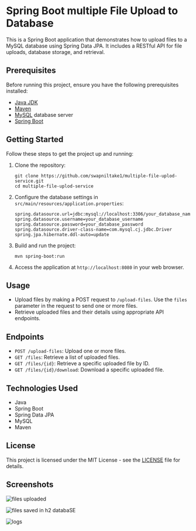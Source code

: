 # Spring Boot multiple File Upload to Database

This is a Spring Boot application that demonstrates how to upload files to a MySQL database using Spring Data JPA. It includes a RESTful API for file uploads, database storage, and retrieval.

## Prerequisites

Before running this project, ensure you have the following prerequisites installed:

- [Java JDK](https://www.oracle.com/java/technologies/javase-downloads.html)
- [Maven](https://maven.apache.org/download.cgi)
- [MySQL](https://dev.mysql.com/downloads/installer/) database server
- [Spring Boot](https://spring.io/projects/spring-boot)

## Getting Started

Follow these steps to get the project up and running:

1. Clone the repository:

   ```shell
   git clone https://github.com/swapniltake1/multiple-file-uplod-service.git
   cd multiple-file-uplod-service
   ```

2. Configure the database settings in `src/main/resources/application.properties`:

   ```properties
   spring.datasource.url=jdbc:mysql://localhost:3306/your_database_name
   spring.datasource.username=your_database_username
   spring.datasource.password=your_database_password
   spring.datasource.driver-class-name=com.mysql.cj.jdbc.Driver
   spring.jpa.hibernate.ddl-auto=update
   ```

3. Build and run the project:

   ```shell
   mvn spring-boot:run
   ```

4. Access the application at `http://localhost:8080` in your web browser.

## Usage

- Upload files by making a POST request to `/upload-files`. Use the `files` parameter in the request to send one or more files.
- Retrieve uploaded files and their details using appropriate API endpoints.

## Endpoints

- `POST /upload-files`: Upload one or more files.
- `GET /files`: Retrieve a list of uploaded files.
- `GET /files/{id}`: Retrieve a specific uploaded file by ID.
- `GET /files/{id}/download`: Download a specific uploaded file.

## Technologies Used

- Java
- Spring Boot
- Spring Data JPA
- MySQL
- Maven

## License

This project is licensed under the MIT License - see the [LICENSE](LICENSE) file for details. 

## Screenshots

![files uploaded ](https://github.com/swapniltake1/multiple-file-uplod-service/assets/61576958/b1821577-8965-4221-a25b-0529d1131920)


![files saved in h2 databaSE](https://github.com/swapniltake1/multiple-file-uplod-service/assets/61576958/0d355224-b03a-4f44-be0c-9755407a54f4)


![logs](https://github.com/swapniltake1/multiple-file-uplod-service/assets/61576958/4a8c954d-6771-42af-8953-aed7a6a06dd9)


